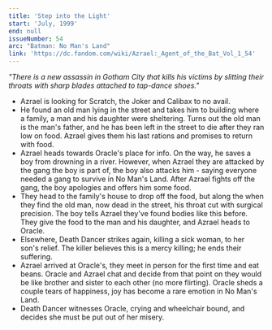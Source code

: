 ```yaml
---
title: 'Step into the Light'
start: 'July, 1999'
end: null
issueNumber: 54
arc: "Batman: No Man's Land"
link: 'https://dc.fandom.com/wiki/Azrael:_Agent_of_the_Bat_Vol_1_54'
---
```


_"There is a new assassin in Gotham City that kills his victims by slitting their throats with sharp blades attached to tap-dance shoes."_

- Azrael is looking for Scratch, the Joker and Calibax to no avail.
- He found an old man lying in the street and takes him to building where a family, a man and his daughter were sheltering. Turns out the old man is the man's father, and he has been left in the street to die after they ran low on food. Azrael gives them his last rations and promises to return with food.
- Azrael heads towards Oracle's place for info. On the way, he saves a boy from drowning in a river. However, when Azrael they are attacked by the gang the boy is part of, the boy also attacks him - saying everyone needed a gang to survive in No Man's Land. After Azrael fights off the gang, the boy apologies and offers him some food.
- They head to the family's house to drop off the food, but along the when they find the old man, now dead in the street, his throat cut with surgical precision. The boy tells Azrael they've found bodies like this before. They give the food to the man and his daughter, and Azrael heads to Oracle.
- Elsewhere, Death Dancer strikes again, killing a sick woman, to her son's relief. The killer believes this is a mercy killing; he ends their suffering.
- Azrael arrived at Oracle's, they meet in person for the first time and eat beans. Oracle and Azrael chat and decide from that point on they would be like brother and sister to each other (no more flirting). Oracle sheds a couple tears of happiness, joy has become a rare emotion in No Man's Land.
- Death Dancer witnesses Oracle, crying and wheelchair bound, and decides she must be put out of her misery.
